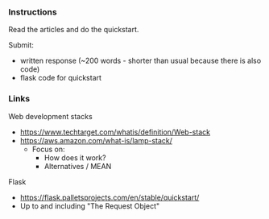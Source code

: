 ### Instructions

Read the articles and do the quickstart.

Submit:
* written response (~200 words - shorter than usual because there is also code)
* flask code for quickstart

### Links

Web development stacks
* https://www.techtarget.com/whatis/definition/Web-stack 
* https://aws.amazon.com/what-is/lamp-stack/
  * Focus on:
    * How does it work?
    * Alternatives / MEAN

Flask
* https://flask.palletsprojects.com/en/stable/quickstart/ 
* Up to and including "The Request Object"
